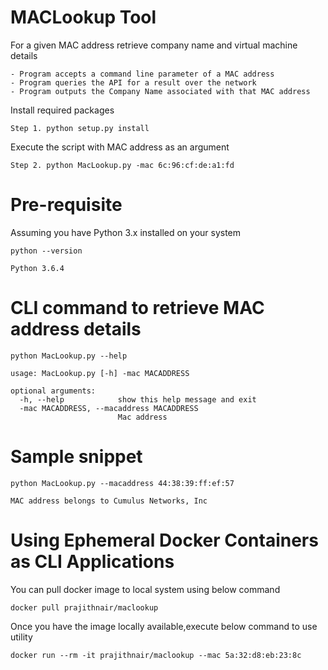 # MACLookup Tool
For a given MAC address  retrieve company name and virtual machine details

```
- Program accepts a command line parameter of a MAC address
- Program queries the API for a result over the network
- Program outputs the Company Name associated with that MAC address 
```

Install required packages

```
Step 1. python setup.py install
```

Execute the script with MAC address as an argument 

```
Step 2. python MacLookup.py -mac 6c:96:cf:de:a1:fd 
```

# Pre-requisite 
Assuming you have Python 3.x installed on your system

```
python --version

Python 3.6.4
```

# CLI command to retrieve MAC address details

```
python MacLookup.py --help

usage: MacLookup.py [-h] -mac MACADDRESS

optional arguments:
  -h, --help            show this help message and exit
  -mac MACADDRESS, --macaddress MACADDRESS
                        Mac address
```

# Sample snippet 

```
python MacLookup.py --macaddress 44:38:39:ff:ef:57 

MAC address belongs to Cumulus Networks, Inc

```

# Using Ephemeral Docker Containers as CLI Applications

You can pull docker image to local system using below command

```
docker pull prajithnair/maclookup
```

Once you have the image locally available,execute below command to use utility

```
docker run --rm -it prajithnair/maclookup --mac 5a:32:d8:eb:23:8c

```

